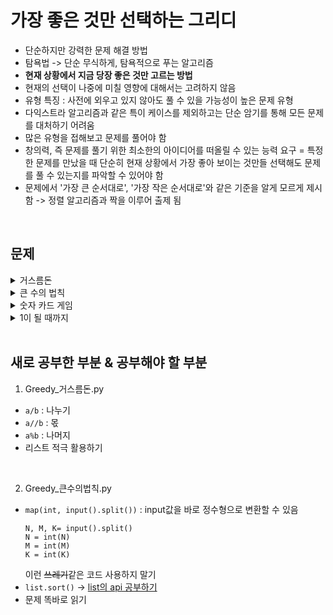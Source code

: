 # 가장 좋은 것만 선택하는 그리디

- 단순하지만 강력한 문제 해결 방법
- 탐욕법 -> 단순 무식하게, 탐욕적으로 푸는 알고리즘
- **현재 상황에서 지금 당장 좋은 것만 고르는 방법**
- 현재의 선택이 나중에 미칠 영향에 대해서는 고려하지 않음
- 유형 특징 : 사전에 외우고 있지 않아도 풀 수 있을 가능성이 높은 문제 유형
- 다익스트라 알고리즘과 같은 특이 케이스를 제외하고는 단순 암기를 통해 모든 문제를 대처하기 어려움
- 많은 유형을 접해보고 문제를 풀어야 함
- 창의력, 즉 문제를 풀기 위한 최소한의 아이디어를 떠올릴 수 있는 능력 요구 = 특정한 문제를 만났을 때 단순히 현재 상황에서 가장 좋아 보이는 것만들 선택해도 문제를 풀 수 있는지를 파악할 수 있어야 함
- 문제에서 '가장 큰 순서대로', '가장 작은 순서대로'와 같은 기준을 알게 모르게 제시함 -> 정렬 알고리즘과 짝을 이루어 출제 됨

<br>

## 문제

<details>
  <summary>거스름돈</summary>
  <div markdown="1">

Q. 카운터에는 거스름돈으로 사용할 500원, 100원, 50원, 10원짜리 동전이 무한히 존재한다. 손님에게 거슬러 줘야 할 돈이 N원일 때 거슬러 줘야 할 동전의 최소 개수를 구하라. 단, 거슬러 줘야 할 돈 N은 항상 10의 배수이다.

<문제해설>

- 가지고 있던 동전 중에서 큰 단위가 항상 작은 단위의 배수이므로 작은 단위의 동전들을 종합해 다른 해가 나올 수 없음
- 가장 큰 단위의 화폐부터 가장 작은 단위의 화폐까지 차례대로 확인하여 거슬러 주는 작업만을 수행하면 됨 -> 정당함
- 대부분의 그리디 알고리즘 문제에서는 문제 풀이를 위한 최소한의 아이디어를 떠올리고 이것이 정당한지 검토할 수 있어야 함

  </div>
</details>

<details>
  <summary>큰 수의 법칙</summary>
  <div markdown="1">

Q. 큰 수의 법칙은 다양한 수로 이루어진 배열이 있을 때 주어진 수들을 M번 더하여 가장 큰 수를 만드는 법칙이다. 단, 배열의 특정한 인덱스(번호)에 해당하는 수가 연속해서 K번을 초과하여 더해질 수 없다. 서로 다른 인덱스에 해당하는 수가 같은 경우에도 서로 다른 것으로 간주한다. 배열의 크기 N, 숫자가 더해지는 횟수 M, 그리고 K가 주어질 때, <br>

`입력 조건` :

- 첫째 줄에 N(2<=N=1000), M(1<=M<=10,000), K(1<=K<=10,000)의 자연수가 주어지며, 각 자연수는 공백으로 구분한다.
- 둘째 줄에 N개의 자연수가 주어진다. 각 자연수는 공백으로 구분한다. 단, 각각의 자연수는 1이상 10,000 이하의 수로 주어진다.
- 입력으로 주어지는 K는 항상 M보다 작거나 같다.<br>

`출력 조건` :

- 첫째 줄에 큰 수의 법칙에 따라 더해진 답을 출력한다.

<문제해설>

- 입력값 중에서 가장 큰 수와 두 번째로 큰 수만 저장하면 된다.
- 가장 큰 수를 K번 더하고 두 번째로 큰 수를 한 번 더하는 연산을 반복하면 된다.

  </div>
</details>

<details>
  <summary>숫자 카드 게임</summary>
  <div markdown="1">

숫자 카드 게임은 여러 개의 숫자 카드 중에서 가장 높은 숫자가 쓰인 카드 한 장을 뽑는 게임이다. 단, 게임의 룰은 다음과 같다.

- 숫자가 쓰인 카드들이 N X M 형태로 놓여 있다. 이때 N은 행의 개수를 의미하며, M은 열의 개수를 의미한다.
- 먼저 뽑고자 하는 카드가 포함되어 있는 행을 선택한다.
- 그다음 선택된 행에 포함된 카드들 중 가장 숫자가 낮은 카드를 뽑아야 한다.
- 따라서 처음에 카드를 골라낼 행을 선택할 때, 이후에 해당 행에서 가장 낮은 카드를 뽑을 것을 고려하여 최종적으로 가장 높은 숫자의 카드를 뽑을 수 있도록 전략을 세워야 한다.

`입력 조건` :

- 첫째 줄에 숫자 카드들이 놓인 행의 개수 N과 열의 개수 M이 공백을 기준으로 하여 각각 자연수로 주어진다. (1<=N, M<=100)
- 둘째 줄부터 N개의 줄에 걸쳐 각 카드에 적힌 숫자가 주어진다. 각 숫자는 1 이상 10,000 이하의 자연수이다.<br>

`출력 조건` :

- 첫째 줄에 게임의 룰에 맞게 선택한 카드에 적힌 숫자를 출력한다.

<문제해설>

- 각 행마다 가장 작은 수를 찾은 뒤에 그 수 중에서 가장 큰 수 찾기

  </div>
</details>

<details>
  <summary>1이 될 때까지</summary>
  <div markdown="1">

어떠한 수 N이 1이 될 때까지 다음의 두 과정 중 하나를 반복적으로 선택하여 수행하려고 한다. 단, 두 번째 연산은 N이 K로 나누어떨어질 때만 선택할 수 있다.

1. N에서 1을 뺀다.
2. N을 K로 나눈다.

`입력 조건` :

- 첫째 줄에 N(2<=N<=100,000)과 K(2<=K<=100,000)가 공백으로 구분되며 각각 자연수로 주어진다. 이때 입력으로 주어지는 N은 항상 K보다 크거나 같다.<br>

`출력 조건` :

- 첫째 줄에 N이 1이 될 때까지 1번 혹은 2번의 과정을 수행해야 하는 횟수의 최솟값을 출력한다.

<문제해설>

- 최대한 많이 나누기

  </div>
</details>

<br>

## 새로 공부한 부분 & 공부해야 할 부분

1. Greedy\_거스름돈.py

- `a/b` : 나누기
- `a//b` : 몫
- `a%b` : 나머지
- 리스트 적극 활용하기

<br>

2. Greedy\_큰수의법칙.py

- `map(int, input().split())` : input값을 바로 정수형으로 변환할 수 있음
  ```
  N, M, K= input().split()
  N = int(N)
  M = int(M)
  K = int(K)
  ```
  이런 ~~쓰레기~~같은 코드 사용하지 말기
- `list.sort()` -> <u>list의 api 공부하기</u>
- 문제 똑바로 읽기

<br>
